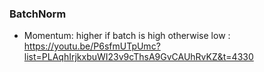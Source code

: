 ### BatchNorm
* Momentum: higher if batch is high otherwise low : https://youtu.be/P6sfmUTpUmc?list=PLAqhIrjkxbuWI23v9cThsA9GvCAUhRvKZ&t=4330